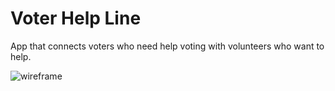 # Voter Help Line
App that connects voters who need help voting with volunteers who want to help.

![wireframe](docs/merged3.gif)
